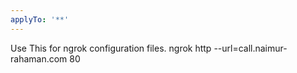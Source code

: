 ```yaml
---
applyTo: '**'
---
```

Use This for ngrok configuration files.
ngrok http --url=call.naimur-rahaman.com 80